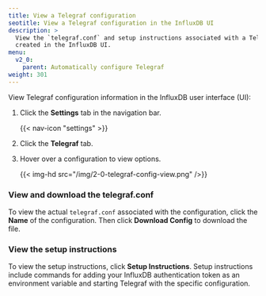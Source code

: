 ```yaml
---
title: View a Telegraf configuration
seotitle: View a Telegraf configuration in the InfluxDB UI
description: >
  View the `telegraf.conf` and setup instructions associated with a Telegraf configuration
  created in the InfluxDB UI.
menu:
  v2_0:
    parent: Automatically configure Telegraf
weight: 301
---
```


View Telegraf configuration information in the InfluxDB user interface (UI):

1. Click the **Settings** tab in the navigation bar.

    {{< nav-icon "settings" >}}

2. Click the **Telegraf** tab.
3. Hover over a configuration to view options.

    {{< img-hd src="/img/2-0-telegraf-config-view.png" />}}


### View and download the telegraf.conf
To view the actual `telegraf.conf` associated with the configuration,
click the **Name** of the configuration.
Then click **Download Config** to download the file.

### View the setup instructions
To view the setup instructions, click **Setup Instructions**.
Setup instructions include commands for adding your InfluxDB authentication token
as an environment variable and starting Telegraf with the specific configuration.
